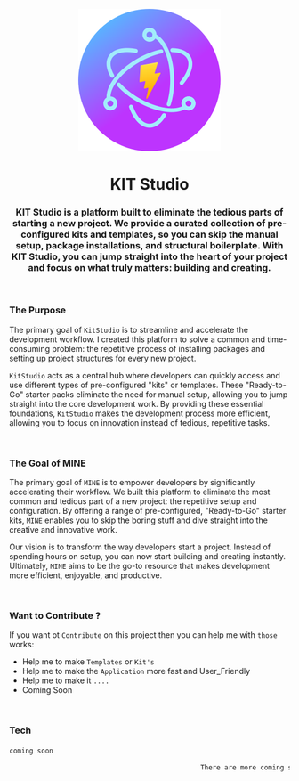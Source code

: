 <p align='center'>
<img src='public/electron-vite.animate.svg' />
</p>
<h1 align='center'>KIT Studio</h1>
<h3 align='center'>KIT Studio is a platform built to eliminate the tedious parts of starting a new project. We provide a curated collection of pre-configured kits and templates, so you can skip the manual setup, package installations, and structural boilerplate. With KIT Studio, you can jump straight into the heart of your project and focus on what truly matters: building and creating.</h3>


<br/>

### The Purpose
The primary goal of `KitStudio` is to streamline and accelerate the development workflow. I created this platform to solve a common and time-consuming problem: the repetitive process of installing packages and setting up project structures for every new project.

`KitStudio` acts as a central hub where developers can quickly access and use different types of pre-configured "kits" or templates. These "Ready-to-Go" starter packs eliminate the need for manual setup, allowing you to jump straight into the core development work. By providing these essential foundations, `KitStudio` makes the development process more efficient, allowing you to focus on innovation instead of tedious, repetitive tasks.

<br/>

### The Goal of MINE
The primary goal of `MINE` is to empower developers by significantly accelerating their workflow. We built this platform to eliminate the most common and tedious part of a new project: the repetitive setup and configuration. By offering a range of pre-configured, "Ready-to-Go" starter kits, `MINE` enables you to skip the boring stuff and dive straight into the creative and innovative work.

Our vision is to transform the way developers start a project. Instead of spending hours on setup, you can now start building and creating instantly. Ultimately, `MINE` aims to be the go-to resource that makes development more efficient, enjoyable, and productive.

<br/>

### Want to Contribute ?
If you want ot `Contribute` on this project then you can help me with `those` works:
 - Help me to make `Templates` or `Kit's`
 - Help me to make the `Application` more fast and User_Friendly
 - Help me to make it `....`
 - Coming Soon

<br/>

### Tech
`coming soon`


```bash
                                                There are more coming soon
```
